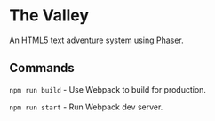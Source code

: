# The Valley
An HTML5 text adventure system using [Phaser](https://github.com/photonstorm/phaser).

## Commands
`npm run build` - Use Webpack to build for production.

`npm run start` - Run Webpack dev server.
